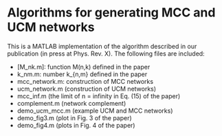 # Algorithms for generating MCC and UCM networks

This is a MATLAB implementation of the algorithm described in our publication (in press at Phys. Rev. X). The following files are included:

- [M_nk.m]: function M(n,k) defined in the paper
- k_nm.m: number k_{n,m} defined in the paper
- mcc_network.m: construction of MCC networks
- ucm_network.m (construction of UCM networks)
- mcc_inf.m (the limit of n = infinity in Eq. (15) of the paper)
- complement.m (network complement)
- demo_ucm_mcc.m (example UCM and MCC networks)
- demo_fig3.m (plot in Fig. 3 of the paper)
- demo_fig4.m (plots in Fig. 4 of the paper)
